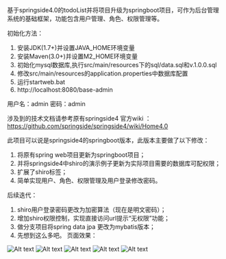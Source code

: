基于springside4.0的todoList并将项目升级为springboot项目，可作为后台管理系统的基础框架，功能包含用户管理、角色、权限管理等。

初始化方法：
1. 安装JDK(1.7+)并设置JAVA_HOME环境变量
2. 安装Maven(3.0+)并设置M2_HOME环境变量
3. 初始化mysql数据库,执行src/main/resources下的sql/data.sql和v.1.0.0.sql
4. 修改src/main/resources的application.properties中数据库配置
5. 运行startweb.bat
6. http://localhost:8080/base-admin

用户名：admin 密码：admin

涉及到的技术文档请参考原有springside4 官方wiki ：
https://github.com/springside/springside4/wiki/Home4.0

此项目可以说是springside4的springboot版本，此版本主要做了以下修改：
1. 将原有spring web项目更新为springboot项目；
2. 并将springside4中shiro的演示例子更新为实际项目需要的数据库可配权限；
3. 扩展了shiro标签；
4. 简单实现用户、角色、权限管理及用户登录修改密码。

后续迭代：
1. shiro用户登录密码更改为加密算法（现在是明文密码）；
2. 增加shiro权限控制，实现直接访问url提示“无权限”功能；
3. 做分支项目将spring data jpa 更改为mybatis版本；
4. 先想到这么多吧。
页面效果：

![Alt text](https://github.com/supershen1988/base_pro/blob/master/base-admin/readme/1.png)
![Alt text](https://github.com/supershen1988/base_pro/blob/master/base-admin/readme/2.png)
![Alt text](https://github.com/supershen1988/base_pro/blob/master/base-admin/readme/3.png)
![Alt text](https://github.com/supershen1988/base_pro/blob/master/base-admin/readme/4.png)
![Alt text](https://github.com/supershen1988/base_pro/blob/master/base-admin/readme/5.png)
